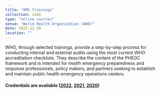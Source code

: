 ```yaml
---
title: "OMS Trainings"
collection: code
type: "online courses"
venue: "World Health Organization (WHO)"
date: 2022-12-28
location: ""
---
```

WHO, through selected trainings, provide a step-by-step process for conducting internal and external audits using the most current WHO accreditation checklists. They describe the content of the PHEOC framework and is intended for health emergency preparedness and response professionals, policy makers, and partners seeking to establish and maintain public health emergency operations centers.
#### Credentials are available ([2022](../../files/certificates_oms_2022.pdf), [2021](../../files/certificates_oms_2021.pdf), [2020](../../files/certificates_oms_2020.pdf))

